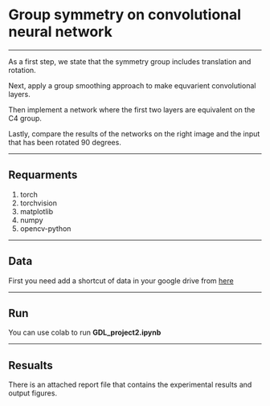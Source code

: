 # Group symmetry on convolutional neural network
------------------------------------------------
As a first step, we state that the symmetry group includes translation and rotation.

Next, apply a group smoothing approach to make equvarient convolutional layers.

Then implement a network where the first two layers are equivalent on the C4 group.

Lastly, compare the results of the networks on the right image and the input that has been rotated 90 degrees. 

----------------------------------

## Requarments
1. torch
2. torchvision
3. matplotlib
4. numpy
5. opencv-python

----------------------------------
## Data
First you need add a shortcut of data in your google drive from [here](https://drive.google.com/drive/folders/1YNnDxEvc6B5-EdyIUK4EpFqtSovF0lpD?usp=sharing)
 
----------------------------------
## Run
You can use colab to run **GDL_project2.ipynb**
 
----------------------------------
## Resualts
There is an attached report file that contains the experimental results and output figures. 
